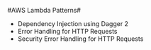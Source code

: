 #AWS Lambda Patterns#

* Dependency Injection using Dagger 2
* Error Handling for HTTP Requests
* Security Error Handling for HTTP Requests